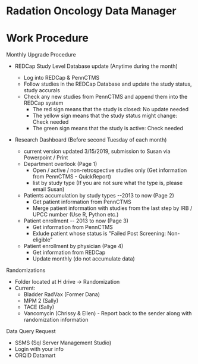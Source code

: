 # Radation Oncology Data Manager
# Work Procedure

Monthly Upgrade Procedure 
 - REDCap Study Level Database update (Anytime during the month)
    - Log into REDCap & PennCTMS
    - Follow studies in the REDCap Database and update the study status, study accurals
    - Check any new studies from PennCTMS and append them into the REDCap system
       - The red sign means that the study is closed: No update needed
       - The yellow sign means that the study status might change: Check needed
       - The green sign means that the study is active: Check needed
      
 - Research Dashboard (Before second Tuesday of each month)
    - current version updated 3/15/2019, submission to Susan via Powerpoint / Print
    - Department overlook (Page 1)
      - Open / active / non-retrospective studies only (Get information from PennCTMS - QuickReport)
      - list by study type (If you are not sure what the type is, please email Susan)
    - Patients accumulation by study types --2013 to now (Page 2)
      - Get patient information from PennCTMS
      - Merge patient information with studies from the last step by IRB / UPCC number (Use R, Python etc.)
    - Patient enrollment -- 2013 to now (Page 3)
      - Get information from PennCTMS
      - Exlude patient whose status is "Failed Post Screening: Non-eligible"
    - Patient enrollment by physician (Page 4)
      - Get information from REDCap
      - Update monthly (do not accumulate data)
      
  Randomizations
   - Folder located at H drive -> Randomization
   - Current:
     - Bladder RadVax (Former Dana)
     - MPM 2 (Sally)
     - TACE (Sally)
     - Vancomycin (Chrissy & Ellen)
    - Report back to the sender along with randomization information
    
  Data Query Request
   - SSMS (Sql Server Management Studio)
   - Login with your info
   - ORQID Datamart
   
   
   
   
   
